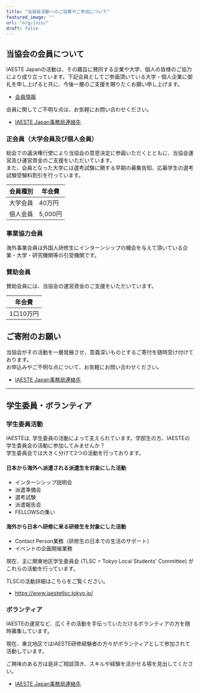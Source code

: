 ```yaml
---
title: "当協会活動へのご協賛やご参加について"
featured_image: ""
url: "org/join/"
draft: false
---
```


## 当協会の会員について

IAESTE Japanの活動は、その趣旨に賛同する企業や大学、個人の皆様のご協力により成り立っています。下記会員としてご参画頂いている大学・個人企業に御礼を申し上げると共に、今後一層のご支援を賜りたくお願い申し上げます。

- [会員情報](/org/members/)

会員に関してご不明な点は、お気軽にお問い合わせください。

- [IAESTE Japan事務局連絡先](/contact/)

### 正会員（大学会員及び個人会員）

総会での議決権行使により当協会の意思決定に参画いただくとともに、当協会運営及び運営資金のご支援をいただいています。  
また、会員となった大学には選考試験に関する早期の募集告知、応募学生の選考試験受験料割引を行っています。  

| 会員種別 | 年会費  |
| ------- | ------ |
| 大学会員 | 40万円  |
| 個人会員 | 5,000円 |

### 事業協力会員

海外事業会員は外国人研修生にインターンシップの機会を与えて頂いている企業・大学・研究機関等の引受機関です。

### 賛助会員

賛助会員には、当協会の運営資金のご支援をいただいています。

| 年会費    |
| -------- |
| 1口10万円 |


## ご寄附のお願い
当協会がその活動を一層発展させ、意義深いものとするご寄付を随時受け付けております。  
お申込みやご不明な点について、お気軽にお問い合わせください。

- [IAESTE Japan事務局連絡先](/contact/)

---

## 学生委員・ボランティア

### 学生委員活動

IAESTEは, 学生委員の活動によって支えられています。学部生の方、IAESTEの学生委員会の活動に参加してみませんか？  
学生委員会では大きく分けて2つの活動を行っております。

#### 日本から海外へ派遣される派遣生を対象にした活動

- インターンシップ説明会
- 派遣準備会
- 選考試験
- 派遣報告会
- FELLOWSの集い

#### 海外から日本へ研修に来る研修生を対象にした活動

- Contact Person業務（研修生の日本での生活のサポート）
- イベントの企画開催業務

現在、主に関東地区学生委員会 (TLSC = Tokyo Local Students' Committee) がこれらの活動を行っています。

TLSCの活動詳細はこちらをご覧ください。
- https://www.iaestetlsc.tokyo.jp/

### ボランティア

IAESTEの運営など、広くその活動を手伝っていただけるボランティアの方を随時募集しています。

現在、東北地区ではIAESTE研修経験者の方々がボランティアとして参加されて活動しています。

ご興味のある方は是非ご相談頂き、スキルや経験を活かせる場を見出してください。
- [IAESTE Japan事務局連絡先](/contact/)

